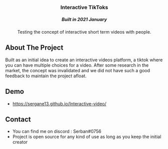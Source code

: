 <!-- PROJECT LOGO -->
<br />
<p align="center"> 
  <h3 align="center">Interactive TikToks </h3>
  <h5 align="center">Built in 2021 January </h5>

  <p align="center">
    Testing the concept of interactive short term videos with people.
  </p>
</p>

<!-- ABOUT THE PROJECT -->
## About The Project

Built as an initial idea to create an interactive videos platform, a tiktok where you can have multiple choices for a video. After some research in the market, the concept was invalidated and we did not have such a good feedback to maintain the project afloat. 

## Demo
* https://sergane13.github.io/Interactive-video/

## Contact
* You can find me on discord : Serban#0756
* Project is open source for any kind of use as long as you keep the initial creator
